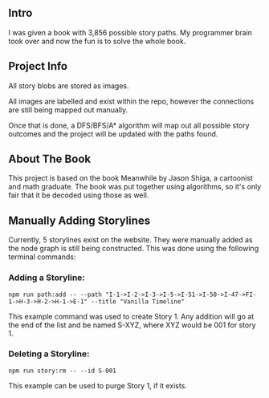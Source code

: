 ## Intro

I was given a book with 3,856 possible story paths. My programmer brain took over and now the fun is to solve the whole book.

## Project Info

All story blobs are stored as images.

All images are labelled and exist within the repo, however the connections are still being mapped out manually.

Once that is done, a DFS/BFS/A* algorithm will map out all possible story outcomes and the project will be updated with the paths found. 

## About The Book

This project is based on the book Meanwhile by Jason Shiga, a cartoonist and math graduate. The book was put together using algorithms, so it's only fair that it be decoded using those as well. 

## Manually Adding Storylines

Currently, 5 storylines exist on the website. They were manually added as the node graph is still being constructed. This was done using the following terminal commands:

### Adding a Storyline:

```
npm run path:add -- --path "I-1->I-2->I-3->I-5->I-51->I-50->I-47->FI-1->H-3->H-2->H-1->E-1" --title "Vanilla Timeline"
```
This example command was used to create Story 1. Any addition will go at the end of the list and be named S-XYZ, where XYZ would be 001 for story 1. 

### Deleting a Storyline:

```
npm run story:rm -- --id S-001
```
This example can be used to purge Story 1, if it exists.
